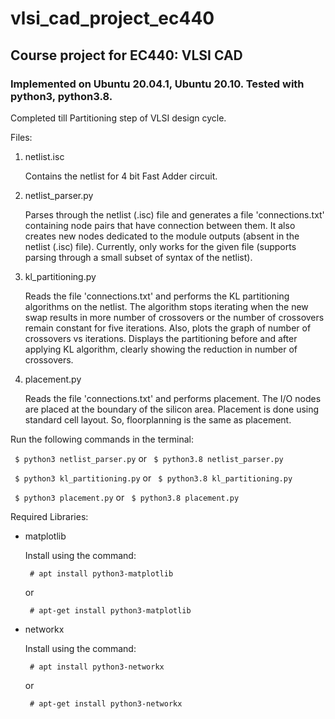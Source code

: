 # vlsi_cad_project_ec440
## Course project for EC440: VLSI CAD

### Implemented on Ubuntu 20.04.1, Ubuntu 20.10. Tested with python3, python3.8.

Completed till Partitioning step of VLSI design cycle.


Files:
1) netlist.isc

   Contains the netlist for 4 bit Fast Adder circuit.

2) netlist_parser.py

   Parses through the netlist (.isc) file and generates a file 'connections.txt'
   containing node pairs that have connection between them. It also creates new
   nodes dedicated to the module outputs (absent in the netlist (.isc) file).
   Currently, only works for the given file (supports parsing through a small
   subset of syntax of the netlist).

3) kl_partitioning.py

   Reads the file 'connections.txt' and performs the KL partitioning algorithms
   on the netlist. The algorithm stops iterating when the new swap results in
   more number of crossovers or the number of crossovers remain constant for
   five iterations. Also, plots the graph of number of crossovers vs iterations.
   Displays the partitioning before and after applying KL algorithm, clearly
   showing the reduction in number of crossovers.

4) placement.py

   Reads the file 'connections.txt' and performs placement. The I/O nodes are
   placed at the boundary of the silicon area. Placement is done using standard
   cell layout. So, floorplanning is the same as placement.

Run the following commands in the terminal:

` $ python3 netlist_parser.py` or ` $ python3.8 netlist_parser.py`

` $ python3 kl_partitioning.py` or ` $ python3.8 kl_partitioning.py`

` $ python3 placement.py` or ` $ python3.8 placement.py`


Required Libraries:
- matplotlib

  Install using the command:

  ` # apt install python3-matplotlib`

  or

  ` # apt-get install python3-matplotlib`


- networkx

  Install using the command:

  ` # apt install python3-networkx`

  or

  ` # apt-get install python3-networkx`

